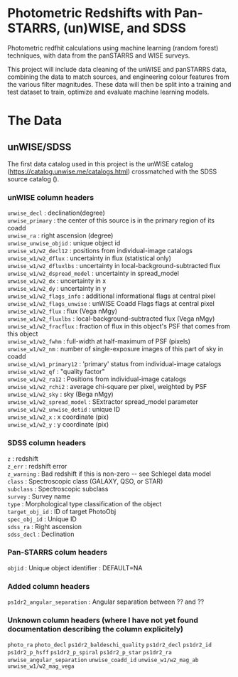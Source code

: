 # Photometric Redshifts with Pan-STARRS, (un)WISE, and SDSS

Photometric redfhit calculations using machine learning (random forest) techniques, with data from the panSTARRS and WISE surveys.

This project will include data cleaning of the unWISE and panSTARRS data, combining the data to match sources, and engineering colour features from the various filter magnitudes. These data will then be split into a training and test dataset to train, optimize and evaluate machine learning models.

# The Data
## unWISE/SDSS
The first data catalog used in this project is the unWISE catalog (https://catalog.unwise.me/catalogs.html) crossmatched with the SDSS source catalog ().

### unWISE column headers
`unwise_decl` : declination(degree)  
`unwise_primary`  : the center of this source is in the primary region of its coadd  
`unwise_ra` : right ascension (degree)  
`unwise_unwise_objid` : unique object id  
`unwise_w1/w2_decl12` : positions from individual-image catalogs  
`unwise_w1/w2_dflux` : uncertainty in flux (statistical only)  
`unwise_w1/w2_dfluxlbs`  : uncertainty in local-background-subtracted flux
`unwise_w1/w2_dspread_model` : uncertainty in spread_model  
`unwise_w1/w2_dx`  : uncertainty in x  
`unwise_w1/w2_dy`  : uncertainty in y  
`unwise_w1/w2_flags_info`  : additional informational flags at central pixel  
`unwise_w1/w2_flags_unwise`  : unWISE Coadd Flags flags at central pixel
`unwise_w1/w2_flux`  : flux (Vega nMgy)  
`unwise_w1/w2_fluxlbs` : local-background-subtracted flux (Vega nMgy)  
`unwise_w1/w2_fracflux`  : fraction of flux in this object's PSF that comes from this object  
`unwise_w1/w2_fwhm` : full-width at half-maximum of PSF (pixels)  
`unwise_w1/w2_nm`  : number of single-exposure images of this part of sky in coadd  
`unwise_w1/w1_primary12`  : 'primary' status from individual-image catalogs  
`unwise_w1/w2_qf` : "quality factor"  
`unwise_w1/w2_ra12` : Positions from individual-image catalogs  
`unwise_w1/w2_rchi2`  : average chi-square per pixel, weighted by PSF  
`unwise_w1/w2_sky`  : sky (Bega nMgy)  
`unwise_w1/w2_spread_model` : SExtractor spread_model parameter  
`unwise_w1/w2_unwise_detid` : unique ID  
`unwise_w1/w2_x`  : x coordinate (pix)  
`unwise_w1/w2_y`  : y coordinate (pix)  

### SDSS column headers
`z` : redshift  
`z_err` : redshift error  
`z_warning` : Bad redshift if this is non-zero -- see Schlegel data model  
`class` : Spectroscopic class (GALAXY, QSO, or STAR)  
`subclass`  : Spectroscopic subclass   
`survey`  : Survey name  
`type`  : Morphological type classification of the object  
`target_obj_id` : ID of target PhotoObj  
`spec_obj_id` : Unique ID  
`sdss_ra` : Right ascension  
`sdss_decl` : Declination

### Pan-STARRS colum headers
`objid` : Unique object identifier  : DEFAULT=NA  

### Added column headers
`ps1dr2_angular_separation` : Angular separation between ?? and ??

### Unknown column headers (where I have not yet found documentation describing the column explicitely)
`photo_ra`
`photo_decl`
`ps1dr2_baldeschi_quality`
`ps1dr2_decl`
`ps1dr2_id`
`ps1dr2_p_hsff`
`ps1dr2_p_spiral`
`ps1dr2_p_star`
`ps1dr2_ra`
`unwise_angular_separation`
`unwise_coadd_id`
`unwise_w1/w2_mag_ab`
`unwise_w1/w2_mag_vega`


